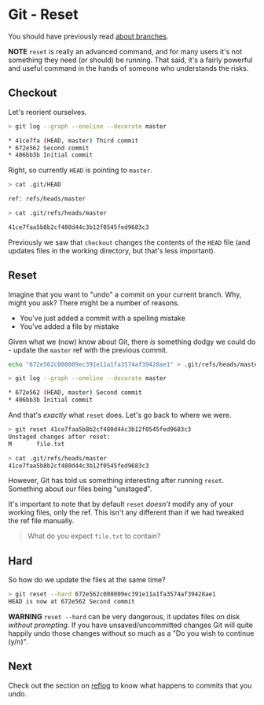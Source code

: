 # Git - Reset

You should have previously read [about branches](branches.md).

**NOTE** `reset` is really an advanced command,
and for many users it's not something they need (or should) be
running.
That said, it's a fairly powerful and useful command in
the hands of someone who understands the risks.

## Checkout

Let's reorient ourselves.

```sh
> git log --graph --oneline --decorate master

* 41ce7fa (HEAD, master) Third commit
* 672e562 Second commit
* 406bb3b Initial commit
```

Right, so currently `HEAD` is pointing to `master`.

```sh
> cat .git/HEAD

ref: refs/heads/master

> cat .git/refs/heads/master

41ce7faa5b8b2cf480d44c3b12f0545fed9683c3
```

Previously we saw that `checkout` changes the contents of the `HEAD` file
(and updates files in the working directory, but that's less important).

## Reset

Imagine that you want to "undo" a commit on your current branch.
Why, might you ask? There might be a number of reasons.

- You've just added a commit with a spelling mistake
- You've added a file by mistake

Given what we (now) know about Git, there _is_ something dodgy we
could do - update the `master` ref with the previous commit.

```sh
echo "672e562c008009ec391e11a1fa3574af39428ae1" > .git/refs/heads/master

> git log --graph --oneline --decorate master

* 672e562 (HEAD, master) Second commit
* 406bb3b Initial commit
```

And that's _exactly_ what `reset` does.
Let's go back to where we were.

```sh
> git reset 41ce7faa5b8b2cf480d44c3b12f0545fed9683c3
Unstaged changes after reset:
M       file.txt

> cat .git/refs/heads/master
41ce7faa5b8b2cf480d44c3b12f0545fed9683c3
```

However, Git has told us something interesting after running `reset`.
Something about our files being "unstaged".

It's important to note that by default `reset` _doesn't_ modify any
of your working files, only the ref. This isn't any different than if
we had tweaked the ref file manually.

> What do you expect `file.txt` to contain?

## Hard

So how do we update the files at the same time?

```sh
> git reset --hard 672e562c008009ec391e11a1fa3574af39428ae1
HEAD is now at 672e562 Second commit
```

**WARNING** `reset --hard` can be very dangerous, it updates
files on disk _without prompting_.
If you have unsaved/uncommitted changes Git will quite happily undo
those changes without so much as a "Do you wish to continue (y/n)".

## Next

Check out the section on [reflog](reflog.md) to know what happens
to commits that you undo.
